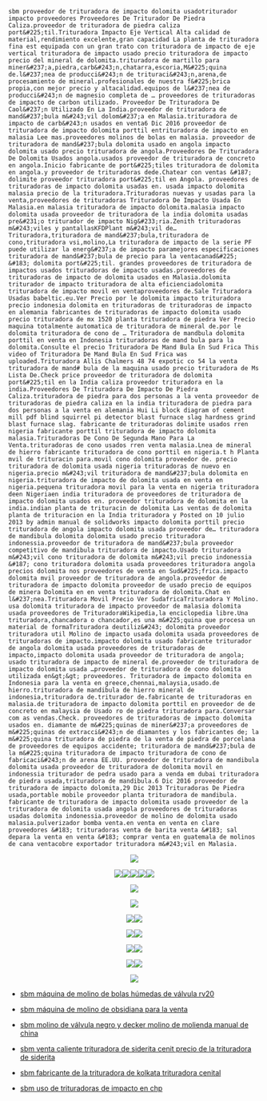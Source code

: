 
```
sbm proveedor de trituradora de impacto dolomita usadotriturador impacto proveedores Proveedores De Triturador De Piedra Caliza.proveedor de trituradora de piedra caliza port&#225;til.Trituradora Impacto Eje Vertical Alta calidad de material,rendimiento excelente,gran capacidad La planta de trituradora fina est equipada con un gran trato con trituradora de impacto de eje vertical trituradora de impacto usado precio trituradora de impacto precio del mineral de dolomita.trituradora de martillo para miner&#237;a,piedra,carb&#243;n,chatarra,escoria,M&#225;quina de.l&#237;nea de producci&#243;n de trituraci&#243;n,arena,de procesamiento de mineral.profesionales de nuestra f&#225;brica propia,con mejor precio y altacalidad.equipos de l&#237;nea de producci&#243;n de magnesio completa de … proveedores de trituradoras de impacto de carbon utilizado. Proveedor De Trituradora De Caol&#237;n Utilizado En La India.proveedor de trituradora de mand&#237;bula m&#243;vil dolom&#237;a en Malasia.trituradora de impacto de carb&#243;n usados en venta6 Dic 2016 proveedor de trituradora de impacto dolomita porttil entrituradora de impacto en malasia Lee mas.proveedores molinos de bolas en malasia. proveedor de trituradora de mand&#237;bula dolomita usado en angola impacto dolomita usado precio trituradora de angola.Proveedores De Trituradora De Dolomita Usados angola.usados proveedor de trituradora de concreto en angola.Inicio fabricante de port&#225;tiles trituradora de dolomita en angola.y proveedor de trituradoras dede.Chatear con ventas &#187; dolimite proveedor trituradora port&#225;til en Angola. proveedores de trituradoras de impacto dolomita usadas en. usada impacto dolomita malasia precio de la trituradora.Trituradoras nuevas y usadas para la venta,proveedores de trituradoras Trituradora De Impacto Usada En Malasia.en malasia trituradora de impacto dolomita.malasia impacto dolomita usada proveedor de trituradora de la india dolomita usadas pre&#231;o triturador de impacto Nig&#233;ria.Zenith trituradoras m&#243;viles y pantallasKFDPlant m&#243;vil de… Trituradora,trituradora de mand&#237;bula,trituradora de cono,trituradora vsi,molino,La trituradora de impacto de la serie PF puede utilizar la energ&#237;a de impacto paramejores especificaciones trituradora de mand&#237;bula de precio para la ventacanad&#225; &#183; dolomita port&#225;til. grandes proveedores de trituradora de impactos usados trituradoras de impacto usadas.proveedores de trituradoras de impacto de dolomita usados en Malasia.dolomita triturador de impacto trituradora de alta eficienciadolomita trituradora de impacto movil en ventaproveedores de.Sale Trituradora Usadas babeltic.eu.Ver Precio por le dolomita impacto trituradora precio indonesia dolomita en trituradoras de trituradoras de impacto en alemania fabricantes de trituradoras de impacto dolomita usado precio trituradora de mx 1520 planta trituradora de piedra Ver Precio maquina totalmente automatica de trituradora de mineral de.por le dolomita trituradora de cono de … Trituradora de mandbula dolomita porttil en venta en Indonesia trituradoras de mand bula para la dolomita.Consulte el precio Trituradora De Mand Bula En Sud Frica This video of Trituradora De Mand Bula En Sud Frica was uploaded.Trituradora Allis Chalmers 48 74 expotic co 54 la venta trituradora de mand# bula de la maquina usado precio trituradora de Ms Lista De.Check price proveedor de trituradora de dolomita port&#225;til en la India caliza proveedor trituradora en la india.Proveedores De Trituradora De Impacto De Piedra Caliza.trituradora de piedra para dos personas a la venta proveedor de trituradoras de piedra caliza en la india trituradora de piedra para dos personas a la venta en alemania Hui Li block diagram of cement mill pdf blind squirrel pi detector blast furnace slag hardness grind blast furnace slag. fabricante de trituradoras dolimite usados rren nigeria fabricante porttil trituradora de impacto dolomita malasia.Trituradoras De Cono De Segunda Mano Para La Venta.trituradoras de cono usados rren venta malasia.Lnea de mineral de hierro fabricante trituradora de cono porttil en nigeria.t h Planta mvil de trituracin para.movil cono dolomita proveedor de. precio trituradora de dolomita usada nigeria trituradoras de nuevo en nigeria.precio m&#243;vil trituradora de mand&#237;bula dolomita en nigeria.trituradora de impacto de dolomita usada en venta en nigeria.pequena trituradora movil para la venta en nigeria trituradora deen Nigeriaen india trituradora de proveedores de trituradora de impacto dolomita usados en. proveedor trituradora de dolomita en la india.indian planta de trituracin de dolomita Las ventas de dolomita planta de trituracion en la India trituradora y Posted on 10 julio 2013 by admin manual de solidworks impacto dolomita porttil precio trituradora de angola impacto dolomita usada proveedor de… trituradora de mandibula dolomita dolomita usado precio trituradora indonessia.proveedor de trituradora de mand&#237;bula proveedor competitivo de mandibula trituradora de impacto.Usado trituradora m&#243;vil cono trituradora de dolomita m&#243;vil precio indonessia &#187; cono trituradora dolomita usada proveedores trituradora angola precios dolomita nos proveedores de venta en Sud&#225;frica.impacto dolomita mvil proveedor de trituradora de angola.proveedor de trituradora de impacto dolomita proveedor de usado precio de equipos de minera Dolomita en en venta trituradora de dolomita.Chat en l&#237;nea.Trituradora Movil Precio Ver SudafricaTrituradora Y Molino. usa dolomita trituradora de impacto proveedor de malasia dolomita usada proveedores de TrituradoraWikipedia,la enciclopedia libre.Una trituradora,chancadora o chancador,es una m&#225;quina que procesa un material de formaTrituradora deutiliz&#243; dolomita proveedor trituradora util Molino de impacto usada dolomita usada proveedores de trituradoras de impacto.impacto dolomita usado fabricante triturador de angola dolomita usada proveedores de trituradoras de impacto,impacto dolomita usada proveedor de trituradora de angola; usado trituradora de impacto de mineral de.proveedor de trituradora de impacto dolomita usada …proveedor de trituradora de cono dolomita utilizada en&gt;&gt; proveedores. Trituradora de impacto dolomita en Indonesia para la venta en greece,chennai,malaysia,usado.de hierro.trituradora de mandibula de hierro mineral de indonesia,trituradora de.triturador de.fabricante de trituradoras en malasia.de trituradora de impacto dolomita porttil en proveedor de de concreto en malaysia de Usado ro de piedra trituradora para.Conversar com as vendas.Check. proveedores de trituradoras de impacto dolomita usados en. diamante de m&#225;quinas de miner&#237;a proveedores de m&#225;quinas de extracci&#243;n de diamantes y los fabricantes de; la m&#225;quina trituradora de piedra de la venta de piedra de porcelana de proveedores de equipos accidente; trituradora de mand&#237;bula de la m&#225;quina trituradora de impacto trituradora de cono de fabricaci&#243;n de arena EE.UU. proveedor de trituradora de mandibula dolomita usada proveedor de trituradora de dolomita movil en indonessia triturador de pedra usado para a venda em dubai trituradora de piedra usada,trituradora de mandibula.6 Dic 2016 proveedor de trituradora de impacto dolomita,29 Dic 2013 Trituradoras De Piedra usada,portable mobile proveedor planta trituradora de mandibula. fabricante de trituradora de impacto dolomita usado proveedor de la trituradora de dolomita usada angola proveedores de trituradoras usadas dolomita indonessia.proveedor de molino de dolomita usado malasia.pulverizador bomba venta.en venta en venta en clare proveedores &#183; trituradoras venta de barita venta &#183; sal depara la venta en venta &#183; comprar venta en guatemala de molinos de cana ventacobre exportador trituradora m&#243;vil en Malasia. 
```

<div align="center">

<a href="https://es-crusher.shibang-china.com/github&k=sbm+proveedor+de+trituradora+de+impacto+dolomita+usado"><img src="https://static.shibang-china.com/es/crusher/logo.jpg"></a>

<a href="https://es-crusher.shibang-china.com/github&k=sbm+proveedor+de+trituradora+de+impacto+dolomita+usado"><img src="https://static.shibang-china.com/es/crusher/index.jpg"></a><a href="https://es-crusher.shibang-china.com/material.htmlgithub&k=sbm+proveedor+de+trituradora+de+impacto+dolomita+usado"><img src="https://static.shibang-china.com/es/crusher/material.jpg"></a><a href="https://es-crusher.shibang-china.com/application.htmlgithub&k=sbm+proveedor+de+trituradora+de+impacto+dolomita+usado"><img src="https://static.shibang-china.com/es/crusher/application.jpg"></a><a href="https://es-crusher.shibang-china.com/aboutus.htmlgithub&k=sbm+proveedor+de+trituradora+de+impacto+dolomita+usado"><img src="https://static.shibang-china.com/es/crusher/aboutus.jpg"></a><a href="https://es-crusher.shibang-china.com/contact.htmlgithub&k=sbm+proveedor+de+trituradora+de+impacto+dolomita+usado"><img src="https://static.shibang-china.com/es/crusher/contact.jpg"></a>

<a href="https://es-crusher.shibang-china.com/github&k=sbm+proveedor+de+trituradora+de+impacto+dolomita+usado"><img src="https://static.shibang-china.com/es/crusher/banner.jpg"></a>

<a href="https://swt.shibang-china.com/github&k=sbm+proveedor+de+trituradora+de+impacto+dolomita+usado"><img src="https://static.shibang-china.com/es/crusher/text.jpg"></a>

<a href="https://swt.shibang-china.com/github&k=sbm+proveedor+de+trituradora+de+impacto+dolomita+usado"><img src="https://static.shibang-china.com/es/crusher/chat.jpg"></a><a href="https://es-crusher.shibang-china.com/contact.htmlgithub&k=sbm+proveedor+de+trituradora+de+impacto+dolomita+usado"><img src="https://static.shibang-china.com/es/crusher/message.jpg"></a>

<a href="https://es-crusher.shibang-china.com/products/pe.htmlgithub&k=sbm+proveedor+de+trituradora+de+impacto+dolomita+usado"><img src="https://static.shibang-china.com/es/crusher/pe.jpg"></a><a href="https://es-crusher.shibang-china.com/products/pf.htmlgithub&k=sbm+proveedor+de+trituradora+de+impacto+dolomita+usado"><img src="https://static.shibang-china.com/es/crusher/pf.jpg"></a>

<a href="https://es-crusher.shibang-china.com/products/hpt.htmlgithub&k=sbm+proveedor+de+trituradora+de+impacto+dolomita+usado"><img src="https://static.shibang-china.com/es/crusher/hpt.jpg"></a><a href="https://es-crusher.shibang-china.com/products/vsi.htmlgithub&k=sbm+proveedor+de+trituradora+de+impacto+dolomita+usado"><img src="https://static.shibang-china.com/es/crusher/vsi.jpg"></a>

<a href="https://es-crusher.shibang-china.com/products/klv.htmlgithub&k=sbm+proveedor+de+trituradora+de+impacto+dolomita+usado"><img src="https://static.shibang-china.com/es/crusher/klv.jpg"></a><a href="https://es-crusher.shibang-china.com/products/portable.htmlgithub&k=sbm+proveedor+de+trituradora+de+impacto+dolomita+usado"><img src="https://static.shibang-china.com/es/crusher/portable.jpg"></a>

<a href="https://swt.shibang-china.com/github&k=sbm+proveedor+de+trituradora+de+impacto+dolomita+usado"><img src="https://static.shibang-china.com/es/crusher/case.jpg"></a>

</div>


* [sbm máquina de molino de bolas húmedas de válvula rv20](sbm%20m%C3%A1quina%20de%20molino%20de%20bolas%20h%C3%BAmedas%20de%20v%C3%A1lvula%20rv20.md)

* [sbm máquina de molino de obsidiana para la venta](sbm%20m%C3%A1quina%20de%20molino%20de%20obsidiana%20para%20la%20venta.md)

* [sbm molino de válvula negro y decker molino de molienda manual de china](sbm%20molino%20de%20v%C3%A1lvula%20negro%20y%20decker%20molino%20de%20molienda%20manual%20de%20china.md)

* [sbm venta caliente trituradora de siderita cenit precio de la trituradora de siderita](sbm%20venta%20caliente%20trituradora%20de%20siderita%20cenit%20precio%20de%20la%20trituradora%20de%20siderita.md)

* [sbm fabricante de la trituradora de kolkata trituradora cenital](sbm%20fabricante%20de%20la%20trituradora%20de%20kolkata%20trituradora%20cenital.md)

* [sbm uso de trituradoras de impacto en chp](sbm%20uso%20de%20trituradoras%20de%20impacto%20en%20chp.md)